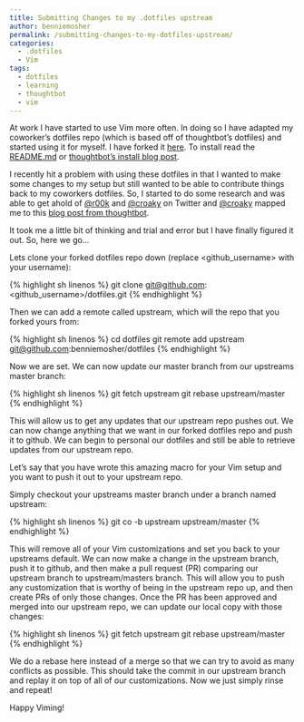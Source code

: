 ```yaml
---
title: Submitting Changes to my .dotfiles upstream
author: benniemosher
permalink: /submitting-changes-to-my-dotfiles-upstream/
categories:
  - .dotfiles
  - Vim
tags:
  - dotfiles
  - learning
  - thoughtbot
  - vim
---
```

At work I have started to use Vim more often. In doing so I have adapted my coworker&#8217;s dotfiles repo (which is based off of thoughtbot&#8217;s dotfiles) and started using it for myself. I have forked it [here](https://github.com/benniemosher/dotfiles). To install read the [README.md](https://github.com/benniemosher/dotfiles/blob/master/README.md) or [thoughtbot&#8217;s install blog post](http://robots.thoughtbot.com/manage-team-and-personal-dotfiles-together-with-rcm).

I recently hit a problem with using these dotfiles in that I wanted to make some changes to my setup but still wanted to be able to contribute things back to my coworkers dotfiles. So, I started to do some research and was able to get ahold of [@r00k](https://twitter.com/r00k) and [@croaky](https://twitter.com/croaky) on Twitter and [@croaky](https://twitter.com/croaky) mapped me to this [blog post from thoughtbot](http://robots.thoughtbot.com/keeping-a-github-fork-updated).

It took me a little bit of thinking and trial and error but I have finally figured it out. So, here we go&#8230;

Lets clone your forked dotfiles repo down (replace <github_username> with your username):

{% highlight sh linenos %}
git clone git@github.com:<github_username>/dotfiles.git
{% endhighlight %}

Then we can add a remote called upstream, which will the repo that you forked yours from:

{% highlight sh linenos %}
cd dotfiles
git remote add upstream git@github.com:benniemosher/dotfiles
{% endhighlight %}

Now we are set. We can now update our master branch from our upstreams master branch:

{% highlight sh linenos %}
git fetch upstream
git rebase upstream/master
{% endhighlight %}

This will allow us to get any updates that our upstream repo pushes out. We can now change anything that we want in our forked dotfiles repo and push it to github. We can begin to personal our dotfiles and still be able to retrieve updates from our upstream repo.

Let&#8217;s say that you have wrote this amazing macro for your Vim setup and you want to push it out to your upstream repo.

Simply checkout your upstreams master branch under a branch named upstream:

{% highlight sh linenos %}
git co -b upstream upstream/master
{% endhighlight %}

This will remove all of your Vim customizations and set you back to your upstreams default. We can now make a change in the upstream branch, push it to github, and then make a pull request (PR) comparing our upstream branch to upstream/masters branch. This will allow you to push any customization that is worthy of being in the upstream repo up, and then create PRs of only those changes. Once the PR has been approved and merged into our upstream repo, we can update our local copy with those changes:

{% highlight sh linenos %}
git fetch upstream
git rebase upstream/master
{% endhighlight %}

We do a rebase here instead of a merge so that we can try to avoid as many conflicts as possible. This should take the commit in our upstream branch and replay it on top of all of our customizations. Now we just simply rinse and repeat!

Happy Viming!

